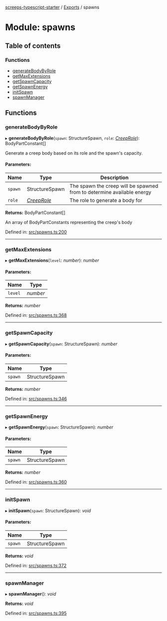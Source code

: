 [screeps-typescript-starter](../README.md) / [Exports](../modules.md) / spawns

# Module: spawns

## Table of contents

### Functions

- [generateBodyByRole](spawns.md#generatebodybyrole)
- [getMaxExtensions](spawns.md#getmaxextensions)
- [getSpawnCapacity](spawns.md#getspawncapacity)
- [getSpawnEnergy](spawns.md#getspawnenergy)
- [initSpawn](spawns.md#initspawn)
- [spawnManager](spawns.md#spawnmanager)

## Functions

### generateBodyByRole

▸ **generateBodyByRole**(`spawn`: StructureSpawn, `role`: [*CreepRole*](../enums/types.creeprole.md)): BodyPartConstant[]

Generate a creep body based on its role and the spawn's capacity.

#### Parameters:

Name | Type | Description |
------ | ------ | ------ |
`spawn` | StructureSpawn | The spawn the creep will be spawned from to determine available energy   |
`role` | [*CreepRole*](../enums/types.creeprole.md) | The role to generate a body for   |

**Returns:** BodyPartConstant[]

An array of BodyPartConstants representing the creep's body

Defined in: [src/spawns.ts:200](https://github.com/Baelyk/screeps/blob/94a340d/src/spawns.ts#L200)

___

### getMaxExtensions

▸ **getMaxExtensions**(`level`: *number*): *number*

#### Parameters:

Name | Type |
------ | ------ |
`level` | *number* |

**Returns:** *number*

Defined in: [src/spawns.ts:368](https://github.com/Baelyk/screeps/blob/94a340d/src/spawns.ts#L368)

___

### getSpawnCapacity

▸ **getSpawnCapacity**(`spawn`: StructureSpawn): *number*

#### Parameters:

Name | Type |
------ | ------ |
`spawn` | StructureSpawn |

**Returns:** *number*

Defined in: [src/spawns.ts:346](https://github.com/Baelyk/screeps/blob/94a340d/src/spawns.ts#L346)

___

### getSpawnEnergy

▸ **getSpawnEnergy**(`spawn`: StructureSpawn): *number*

#### Parameters:

Name | Type |
------ | ------ |
`spawn` | StructureSpawn |

**Returns:** *number*

Defined in: [src/spawns.ts:360](https://github.com/Baelyk/screeps/blob/94a340d/src/spawns.ts#L360)

___

### initSpawn

▸ **initSpawn**(`spawn`: StructureSpawn): *void*

#### Parameters:

Name | Type |
------ | ------ |
`spawn` | StructureSpawn |

**Returns:** *void*

Defined in: [src/spawns.ts:372](https://github.com/Baelyk/screeps/blob/94a340d/src/spawns.ts#L372)

___

### spawnManager

▸ **spawnManager**(): *void*

**Returns:** *void*

Defined in: [src/spawns.ts:395](https://github.com/Baelyk/screeps/blob/94a340d/src/spawns.ts#L395)
